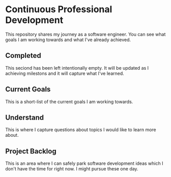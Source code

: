 # Continuous Professional Development
This repository shares my journey as a software engineer. You can see what goals I am working towards and what I've already achieved.

## Completed
This seciond has been left intentionally empty. It will be updated as I achieving milestons and it will capture what I've learned.

## Current Goals
This is a short-list of the current goals I am working towards.


## Understand
This is where I capture questions about topics I would like to learn more about.

## Project Backlog
This is an area where I can safely park software development ideas which I don't have the time for right now. I might pursue these one day.